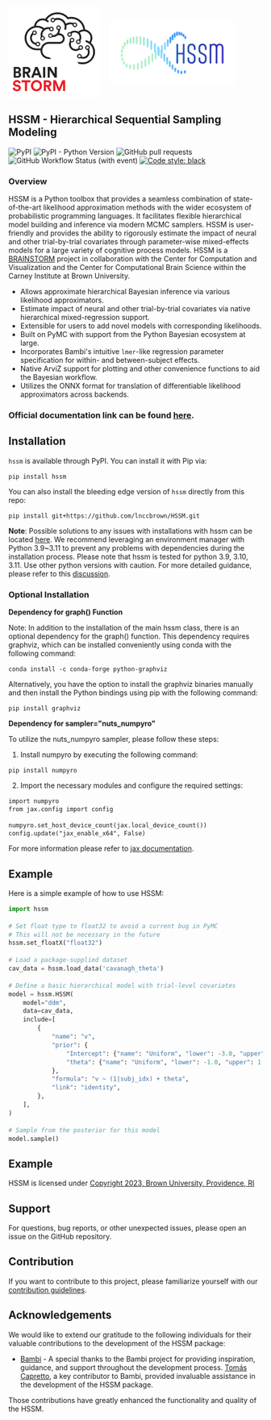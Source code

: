 <p style="display: flex; align-items: center; justify-content: flex-start;">
  <a href="https://ccbs.carney.brown.edu/brainstorm" style="margin-right: 20px;">
    <img src="docs/images/Brain-Bolt-%2B-Circuits.gif" style="width: 180px;">
  </a>
  <img src="docs/images/mainlogo.png" style="width: 250px;">
</p>


## HSSM - Hierarchical Sequential Sampling Modeling

![PyPI](https://img.shields.io/pypi/v/hssm)
![PyPI - Python Version](https://img.shields.io/pypi/pyversions/hssm)
![GitHub pull requests](https://img.shields.io/github/issues-pr/lnccbrown/HSSM)
![GitHub Workflow Status (with event)](https://img.shields.io/github/actions/workflow/status/lnccbrown/HSSM/run_tests.yml)
[![Code style: black](https://img.shields.io/badge/code%20style-black-000000.svg)](https://github.com/ambv/black)

### Overview

HSSM is a Python toolbox that provides a seamless combination of state-of-the-art likelihood approximation methods with the wider ecosystem of probabilistic programming languages. It facilitates flexible hierarchical model building and inference via modern MCMC samplers. HSSM is user-friendly and provides the ability to rigorously estimate the impact of neural and other trial-by-trial covariates through parameter-wise mixed-effects models for a large variety of cognitive process models. HSSM is a  <a href="https://ccbs.carney.brown.edu/brainstorm">BRAINSTORM</a> project in collaboration with the Center for Computation and Visualization and the Center for Computational Brain Science within the Carney Institute at Brown University. 

- Allows approximate hierarchical Bayesian inference via various likelihood approximators.
- Estimate impact of neural and other trial-by-trial covariates via native hierarchical mixed-regression support.
- Extensible for users to add novel models with corresponding likelihoods.
- Built on PyMC with support from the Python Bayesian ecosystem at large.
- Incorporates Bambi's intuitive `lmer`-like regression parameter specification for within- and between-subject effects.
- Native ArviZ support for plotting and other convenience functions to aid the Bayesian workflow.
- Utilizes the ONNX format for translation of differentiable likelihood approximators across backends.

### Official documentation link can be found [here](https://lnccbrown.github.io/HSSM/).

## Installation

`hssm` is available through PyPI. You can install it with Pip via:

```
pip install hssm
```

You can also install the bleeding edge version of `hssm` directly from this repo:

```
pip install git+https://github.com/lnccbrown/HSSM.git
```
**Note**: Possible solutions to any issues with installations with hssm can be located [here](https://github.com/lnccbrown/HSSM/discussions). We recommend leveraging an environment manager with Python 3.9~3.11 to prevent any problems with dependencies during the installation process. Please note that hssm is tested for python 3.9, 3.10, 3.11. Use other python versions with caution. For more detailed guidance, please refer to this [discussion](https://github.com/lnccbrown/HSSM/discussions/152). 

### Optional Installation

**Dependency for graph() Function**

Note: In addition to the installation of the main hssm class, there is an optional dependency for the graph() function. This dependency requires graphviz, which can be installed conveniently using conda with the following command:

```
conda install -c conda-forge python-graphviz
```

Alternatively, you have the option to install the graphviz binaries manually and then install the Python bindings using pip with the following command:

```
pip install graphviz
```

**Dependency for sampler="nuts_numpyro"**

To utilize the nuts_numpyro sampler, please follow these steps:

1. Install numpyro by executing the following command:

```
pip install numpyro
```

2. Import the necessary modules and configure the required settings:

```
import numpyro
from jax.config import config

numpyro.set_host_device_count(jax.local_device_count())
config.update("jax_enable_x64", False)
```

For more information please refer to [jax documentation](https://jax.readthedocs.io/en/latest/installation.html).

## Example

Here is a simple example of how to use HSSM:

```python
import hssm

# Set float type to float32 to avoid a current bug in PyMC
# This will not be necessary in the future
hssm.set_floatX("float32")

# Load a package-supplied dataset
cav_data = hssm.load_data('cavanagh_theta')

# Define a basic hierarchical model with trial-level covariates
model = hssm.HSSM(
    model="ddm",
    data=cav_data,
    include=[
        {
            "name": "v",
            "prior": {
                "Intercept": {"name": "Uniform", "lower": -3.0, "upper": 3.0},
                "theta": {"name": "Uniform", "lower": -1.0, "upper": 1.0},
            },
            "formula": "v ~ (1|subj_idx) + theta",
            "link": "identity",
        },
    ],
)

# Sample from the posterior for this model
model.sample()
```

## Example

HSSM is licensed under [Copyright 2023, Brown University, Providence, RI](LICENSE)

## Support

For questions, bug reports, or other unexpected issues, please open an issue on the GitHub repository.

## Contribution

If you want to contribute to this project, please familiarize yourself with our [contribution guidelines](docs/CONTRIBUTING.md).

## Acknowledgements

We would like to extend our gratitude to the following individuals for their valuable contributions to the development of the HSSM package:

- [Bambi](https://github.com/bambinos/bambi) - A special thanks to the Bambi project for providing inspiration, guidance, and support throughout the development process. [Tomás Capretto](https://github.com/tomicapretto), a key contributor to Bambi, provided invaluable assistance in the development of the HSSM package.

Those contributions have greatly enhanced the functionality and quality of the HSSM.
